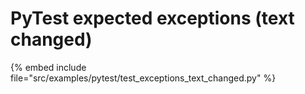 # PyTest expected exceptions (text changed)


{% embed include file="src/examples/pytest/test_exceptions_text_changed.py" %}
